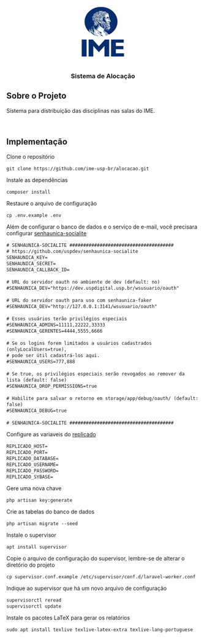 
<br />
<div align="center">
  <a href="https://monitoria.ime.usp.br">
    <img src="logo_ime_vert.jpg" alt="Logo" width="150" height="150">
  </a>

  <h3 align="center">Sistema de Alocação</h3>

</div>


## Sobre o Projeto

Sistema para distribuição das disciplinas nas salas do IME. 

<br />

## Implementação

Clone o repositório

    git clone https://github.com/ime-usp-br/alocacao.git
    
Instale as dependências

    composer install
    
Restaure o arquivo de configuração

    cp .env.example .env
    
Além de configurar o banco de dados e o serviço de e-mail, você precisara configurar <a href="https://github.com/uspdev/senhaunica-socialite">senhaunica-socialite</a>

    # SENHAUNICA-SOCIALITE ######################################
    # https://github.com/uspdev/senhaunica-socialite
    SENHAUNICA_KEY=
    SENHAUNICA_SECRET=
    SENHAUNICA_CALLBACK_ID=

    # URL do servidor oauth no ambiente de dev (default: no)
    #SENHAUNICA_DEV="https://dev.uspdigital.usp.br/wsusuario/oauth"

    # URL do servidor oauth para uso com senhaunica-faker
    #SENHAUNICA_DEV="http://127.0.0.1:3141/wsusuario/oauth"

    # Esses usuários terão privilégios especiais
    #SENHAUNICA_ADMINS=11111,22222,33333
    #SENHAUNICA_GERENTES=4444,5555,6666

    # Se os logins forem limitados a usuários cadastrados (onlyLocalUsers=true),
    # pode ser útil cadastrá-los aqui.
    #SENHAUNICA_USERS=777,888

    # Se true, os privilégios especiais serão revogados ao remover da lista (default: false)
    #SENHAUNICA_DROP_PERMISSIONS=true

    # Habilite para salvar o retorno em storage/app/debug/oauth/ (default: false)
    #SENHAUNICA_DEBUG=true

    # SENHAUNICA-SOCIALITE ######################################
    
Configure as variaveis do <a href="https://github.com/uspdev/replicado">replicado</a>

    REPLICADO_HOST=
    REPLICADO_PORT=
    REPLICADO_DATABASE=
    REPLICADO_USERNAME=
    REPLICADO_PASSWORD=
    REPLICADO_SYBASE=
    
Gere uma nova chave

    php artisan key:generate
    
Crie as tabelas do banco de dados

    php artisan migrate --seed
    
Instale o supervisor

    apt install supervisor
    
Copie o arquivo de configuração do supervisor, lembre-se de alterar o diretório do projeto

    cp supervisor.conf.example /etc/supervisor/conf.d/laravel-worker.conf
    

Indique ao supervisor que há um novo arquivo de configuração

    supervisorctl reread
    supervisorctl update
    

Instale os pacotes LaTeX para gerar os relatórios

    sudo apt install texlive texlive-latex-extra texlive-lang-portuguese
